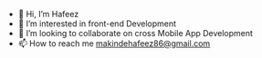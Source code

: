 - 👋 Hi, I’m Hafeez
- 👀 I’m interested in front-end Development
- 💞️ I’m looking to collaborate on cross Mobile App Development
- 📫 How to reach me makindehafeez86@gmail.com

<!---
Jayboi23/Jayboi23 is a ✨ special ✨ repository because its `README.md` (this file) appears on your GitHub profile.
You can click the Preview link to take a look at your changes.
--->
